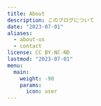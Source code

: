 ```yaml
---
title: About
description: このブログについて
date: "2023-07-01"
aliases:
  - about-us
  - contact
license: CC BY-NC-ND
lastmod: "2023-07-01"
menu:
  main:
    weight: -90
    params:
      icon: user
---
```

